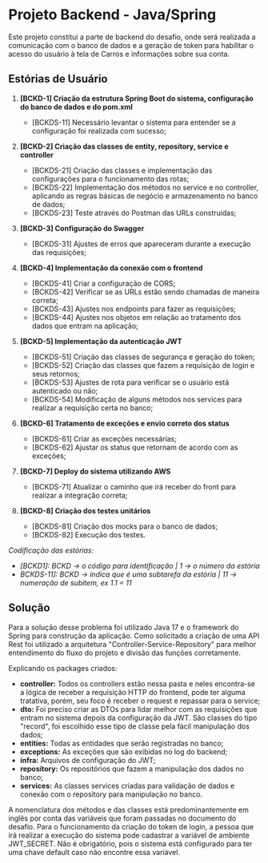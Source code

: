 # Projeto Backend - Java/Spring
Este projeto constitui a parte de backend do desafio, onde será realizada a comunicação com o banco de dados e a geração de token para habilitar o acesso do usuário à tela de Carros e informações sobre sua conta.

## Estórias de Usuário

1. **[BCKD-1] Criação da estrutura Spring Boot do sistema, configuração do banco de dados e do pom.xml**
   - [BCKDS-11] Necessário levantar o sistema para entender se a configuração foi realizada com sucesso;

2. **[BCKD-2] Criação das classes de entity, repository, service e controller**
   - [BCKDS-21] Criação das classes e implementação das configurações para o funcionamento das rotas;
   - [BCKDS-22] Implementação dos métodos no service e no controller, aplicando as regras básicas de negócio e armazenamento no banco de dados;
   - [BCKDS-23] Teste através do Postman das URLs construídas;

3. **[BCKD-3] Configuração do Swagger**
   - [BCKDS-31] Ajustes de erros que apareceram durante a execução das requisições;

4. **[BCKD-4] Implementação da conexão com o frontend**
   - [BCKDS-41] Criar a configuração de CORS;
   - [BCKDS-42] Verificar se as URLs estão sendo chamadas de maneira correta;
   - [BCKDS-43] Ajustes nos endpoints para fazer as requisições;
   - [BCKDS-44] Ajustes nos objetos em relação ao tratamento dos dados que entram na aplicação;

5. **[BCKD-5] Implementação da autenticação JWT**
   - [BCKDS-51] Criação das classes de segurança e geração do token;
   - [BCKDS-52] Criação das classes que fazem a requisição de login e seus retornos;
   - [BCKDS-53] Ajustes de rota para verificar se o usuário está autenticado ou não;
   - [BCKDS-54] Modificação de alguns métodos nos services para realizar a requisição certa no banco;

6. **[BCKD-6] Tratamento de exceções e envio correto dos status**
   - [BCKDS-61] Criar as exceções necessárias;
   - [BCKDS-62] Ajustar os status que retornam de acordo com as exceções;

7. **[BCKD-7] Deploy do sistema utilizando AWS**
   - [BCKDS-71] Atualizar o caminho que irá receber do front para realizar a integração correta;

8. **[BCKD-8] Criação dos testes unitários**
   - [BCKDS-81] Criação dos mocks para o banco de dados;
   - [BCKDS-82] Execução dos testes.
  
_Codificação das estórias:_
   - _[BCKD1]: BCKD -> o código para identificação | 1 -> o número da estória_
   - _BCKDS-11]: BCKD -> indica que é uma subtarefa da estória | 11 -> numeração de subitem, ex 1.1 = 11_

## Solução

Para a solução desse problema foi utilizado Java 17 e o framework do Spring para construção da aplicação. Como solicitado a criação de uma API Rest foi utilizado a arquitetura "Controller-Service-Repository" para melhor entendimento do fluxo do projeto e divisão das funções corretamente.

Explicando os packages criados:

- **controller:** Todos os controllers estão nessa pasta e neles encontra-se a lógica de receber a requisição HTTP do frontend, pode ter alguma tratativa, porém, seu foco é receber o request e repassar para o service;
- **dto:** Foi preciso criar as DTOs para lidar melhor com as requisições que entram no sistema depois da configuração da JWT. São classes do tipo "record", foi escolhido esse tipo de classe pela fácil manipulação dos dados;
- **entities:** Todas as entidades que serão registradas no banco;
- **exceptions:** As exceções que são exibidas no log do backend;
- **infra:** Arquivos de configuração do JWT;
- **repository:** Os repositórios que fazem a manipulação dos dados no banco;
- **services:** As classes services criadas para validação de dados e conexão com o repository para manipulação no banco.

A nomenclatura dos métodos e das classes está predominantemente em inglês por conta das variáveis que foram passadas no documento do desafio. Para o funcionamento da criação do token de login, a pessoa que irá realizar a execução do sistema pode cadastrar a variável de ambiente JWT_SECRET. Não é obrigatório, pois o sistema está configurado para ter uma chave default caso não encontre essa variável.
